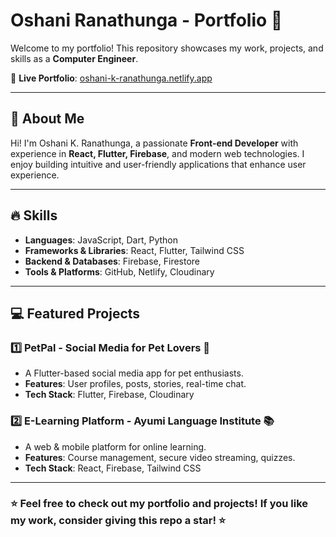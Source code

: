 # Oshani Ranathunga - Portfolio 🌟  

Welcome to my portfolio! This repository showcases my work, projects, and skills as a **Computer Engineer**.  

🚀 **Live Portfolio**: [oshani-k-ranathunga.netlify.app](https://oshani-k-ranathunga.netlify.app)  

---

## 📌 About Me  
Hi! I'm Oshani K. Ranathunga, a passionate **Front-end Developer** with experience in **React, Flutter, Firebase**, and modern web technologies. I enjoy building intuitive and user-friendly applications that enhance user experience.  

---

## 🔥 Skills  
- **Languages**: JavaScript, Dart, Python  
- **Frameworks & Libraries**: React, Flutter, Tailwind CSS  
- **Backend & Databases**: Firebase, Firestore  
- **Tools & Platforms**: GitHub, Netlify, Cloudinary  

---

## 💻 Featured Projects  
### 1️⃣ **PetPal - Social Media for Pet Lovers** 🐾  
   - A Flutter-based social media app for pet enthusiasts.  
   - **Features**: User profiles, posts, stories, real-time chat.  
   - **Tech Stack**: Flutter, Firebase, Cloudinary  

### 2️⃣ **E-Learning Platform - Ayumi Language Institute** 📚  
   - A web & mobile platform for online learning.  
   - **Features**: Course management, secure video streaming, quizzes.  
   - **Tech Stack**: React, Firebase, Tailwind CSS  
---

### ⭐ Feel free to check out my portfolio and projects! If you like my work, consider giving this repo a **star**! ⭐  
